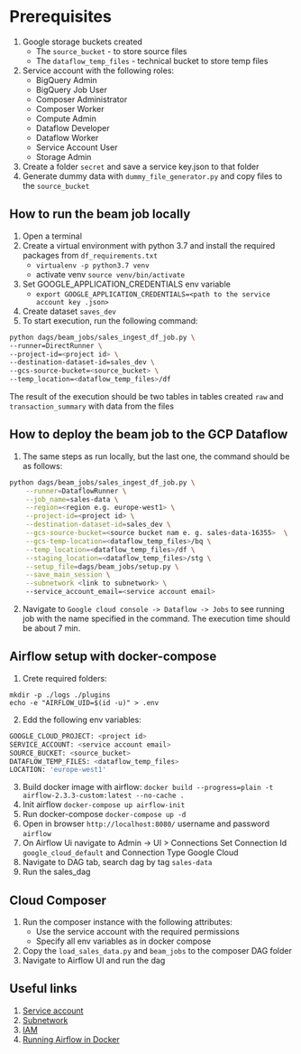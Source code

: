 # Prerequisites 
1. Google storage buckets created 
   * The `source_bucket` - to store source files 
   * The `dataflow_temp_files` - technical bucket to store temp files
2. Service account with the following roles: 
    * BigQuery Admin
    * BigQuery Job User
    * Composer Administrator
    * Composer Worker
    * Compute Admin
    * Dataflow Developer
    * Dataflow Worker
    * Service Account User
    * Storage Admin
3. Create a folder `secret` and save a service key.json to that folder
4. Generate dummy data with `dummy_file_generator.py` and copy files to the `source_bucket`

## How to run the beam job locally
1. Open a terminal
2. Create a virtual environment with python 3.7 and install the required packages from `df_requirements.txt`
   * `virtualenv -p python3.7 venv`
   * activate venv `source venv/bin/activate`
3. Set GOOGLE_APPLICATION_CREDENTIALS env variable
   * `export GOOGLE_APPLICATION_CREDENTIALS=<path to the service account key .json>`
4. Create dataset `saves_dev`
5. To start execution, run the following command:
```bash
python dags/beam_jobs/sales_ingest_df_job.py \
--runner=DirectRunner \
--project-id=<project id> \
--destination-dataset-id=sales_dev \
--gcs-source-bucket=<source_bucket> \
--temp_location=<dataflow_temp_files>/df 
```
The result of the execution should be two tables in tables created `raw` and `transaction_summary` 
with data from the files

## How to deploy the beam job to the GCP Dataflow
1) The same steps as run locally, but the last one, the command should be as follows:
```bash
python dags/beam_jobs/sales_ingest_df_job.py \
    --runner=DataflowRunner \
    --job_name=sales-data \
    --region=<region e.g. europe-west1> \
    --project-id=<project id> \
    --destination-dataset-id=sales_dev \
    --gcs-source-bucket=<source bucket nam e. g. sales-data-16355>  \
    --gcs-temp-location=<dataflow_temp_files>/bq \
    --temp_location=<dataflow_temp_files>/df \
    --staging_location=<dataflow_temp_files>/stg \
    --setup_file=dags/beam_jobs/setup.py \
    --save_main_session \
    --subnetwork <link to subnetwork> \ 
    --service_account_email=<service account email>
```

2) Navigate to `Google cloud console -> Dataflow -> Jobs` to see running job with the name specified in the command.
The execution time should be about 7 min.

## Airflow setup with docker-compose
1) Crete required folders: 
```
mkdir -p ./logs ./plugins
echo -e "AIRFLOW_UID=$(id -u)" > .env
```
2) Edd the following env variables:
```bash
GOOGLE_CLOUD_PROJECT: <project id>
SERVICE_ACCOUNT: <service account email>
SOURCE_BUCKET: <source_bucket>
DATAFLOW_TEMP_FILES: <dataflow_temp_files>
LOCATION: 'europe-west1'
```
3) Build docker image with airflow: `docker build --progress=plain -t airflow-2.3.3-custom:latest --no-cache .`
4) Init airflow `docker-compose up airflow-init`
5) Run docker-compose `docker-compose up -d`
6) Open in browser `http://localhost:8080/` username and password `airflow`
7) On Airflow Ui navigate to Admin -> UI > Connections Set Connection Id `google_cloud_default` and Connection Type Google Cloud
8) Navigate to DAG tab, search dag by tag `sales-data`
9) Run the sales_dag

## Cloud Composer
1) Run the composer instance with the following attributes:
   * Use the service account with the required permissions 
   * Specify all env variables as in docker compose
2) Copy the `load_sales_data.py` and `beam_jobs` to the composer DAG folder
3) Navigate to Airflow UI and run the dag

## Useful links
1) [Service account](https://cloud.google.com/iam/docs/service-accounts)
2) [Subnetwork](https://cloud.google.com/dataflow/docs/guides/specifying-networks)
3) [IAM](https://cloud.google.com/iam/docs/understanding-roles)
4) [Running Airflow in Docker](https://airflow.apache.org/docs/apache-airflow/stable/howto/docker-compose/index.html)
